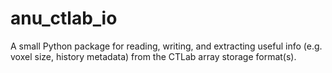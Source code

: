 # anu_ctlab_io

A small Python package for reading, writing, and extracting useful info (e.g. voxel size, history metadata) from the CTLab array storage format(s).
